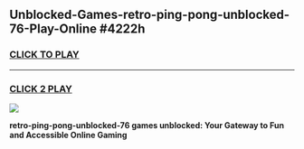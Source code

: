 
## Unblocked-Games-retro-ping-pong-unblocked-76-Play-Online #4222h
<h3>
<a href="https://news.freeplayer.one?title=retro-ping-pong-unblocked-76&ref=3">CLICK TO PLAY</a></h3>
<hr>

<h3>
<a href="https://news.freeplayer.one?title=retro-ping-pong-unblocked-76&ref=3">CLICK 2 PLAY</a>
  
</h3>

<a href="https://news.freeplayer.one?title=retro-ping-pong-unblocked-76&ref=3"><img src="https://clearcache.store/games.png"></a>


**retro-ping-pong-unblocked-76 games unblocked: Your Gateway to Fun and Accessible Online Gaming**
